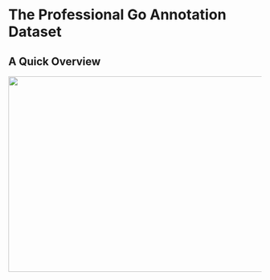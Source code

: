 # The Professional Go Annotation Dataset

## A Quick Overview 
<img align="left" width="700" height="390" src="https://github.com/yifangao112/PAGE/blob/main/assets/PAGE.png">